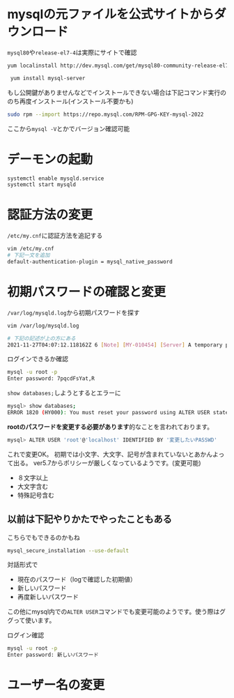 # mysqlの元ファイルを公式サイトからダウンロード
`mysql80`や`release-el7-4`は実際にサイトで確認
```bash
yum localinstall http://dev.mysql.com/get/mysql80-community-release-el7-4.noarch.rpm 
```
```bash
 yum install mysql-server
```
もし公開鍵がありませんなどでインストールできない場合は下記コマンド実行ののち再度インストール(インストール不要かも)
```bash
sudo rpm --import https://repo.mysql.com/RPM-GPG-KEY-mysql-2022
```
ここから`mysql -V`とかでバージョン確認可能
# デーモンの起動
```bash
systemctl enable mysqld.service
systemctl start mysqld
```
# 認証方法の変更
`/etc/my.cnf`に認証方法を追記する
```bash
vim /etc/my.cnf
# 下記一文を追加
default-authentication-plugin = mysql_native_password
```
# 初期パスワードの確認と変更
`/var/log/mysqld.log`から初期パスワードを探す
```bash
vim /var/log/mysqld.log 

# 下記の記述が上の方にある
2021-11-27T04:07:12.118162Z 6 [Note] [MY-010454] [Server] A temporary password is generated for root@localhost: 7pqcdFsYat,R
```
ログインできるか確認
```bash
mysql -u root -p
Enter password: 7pqcdFsYat,R
```
`show databases;`しようとするとエラーに
```bash
mysql> show databases;
ERROR 1820 (HY000): You must reset your password using ALTER USER statement before executing this statement.
```
**rootのパスワードを変更する必要があります**的なことを言われております。

```bash
mysql> ALTER USER 'root'@'localhost' IDENTIFIED BY '変更したいPASSWD'
```
これで変更OK。
初期では小文字、大文字、記号が含まれていないとあかんよって出る。
ver5.7からポリシーが厳しくなっているようです。(変更可能)
- ８文字以上
- 大文字含む
- 特殊記号含む

## 以前は下記やりかたでやったこともある
こちらでもできるのかもね
```bash
mysql_secure_installation --use-default
```
対話形式で
- 現在のパスワード（logで確認した初期値）
- 新しいパスワード
- 再度新しいパスワード

この他にmysql内での`ALTER USER`コマンドでも変更可能のようです。使う際はググって使います。

ログイン確認
```bash
mysql -u root -p
Enter password: 新しいパスワード
```
# ユーザー名の変更



